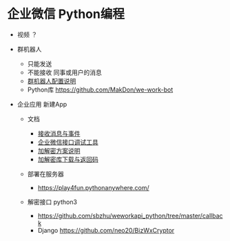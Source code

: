 # 企业微信 Python编程

- 视频 ？


- 群机器人
    - 只能发送
    - 不能接收 同事或用户的消息
    - [群机器人配置说明](https://work.weixin.qq.com/api/doc/90000/90136/91770)
    - Python库 https://github.com/MakDon/we-work-bot

- 企业应用 新建App
    - 文档
        - [接收消息与事件](https://work.weixin.qq.com/api/doc/10514)
        - [企业微信接口调试工具](https://work.weixin.qq.com/api/devtools/devtool.php)
        - [加解密方案说明](https://work.weixin.qq.com/api/doc/90000/90139/90968)
        - [加解密库下载与返回码](https://work.weixin.qq.com/api/doc/90000/90138/90307)

    - 部署在服务器
        - https://play4fun.pythonanywhere.com/
    - 解密接口 python3
        - https://github.com/sbzhu/weworkapi_python/tree/master/callback
        - Django https://github.com/neo20/BizWxCryptor